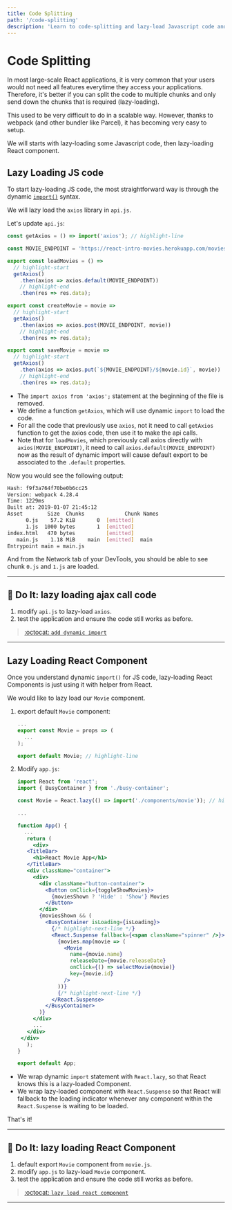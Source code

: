 ```yaml
---
title: Code Splitting
path: '/code-splitting'
description: 'Learn to code-splitting and lazy-load Javascript code and React component.'
---
```


# Code Splitting

In most large-scale React applications, it is very common that your users would not need all features everytime they access your applications. Therefore, it's better if you can split the code to multiple chunks and only send down the chunks that is required (lazy-loading).

This used to be very difficult to do in a scalable way. However, thanks to webpack (and other bundler like Parcel), it has becoming very easy to setup.

We will starts with lazy-loading some Javascript code, then lazy-loading React component.

## Lazy Loading JS code

To start lazy-loading JS code, the most straightforward way is through the dynamic [`import()`][dynamic-import] syntax.

We will lazy load the `axios` library in `api.js`.

Let's update `api.js`:

```jsx
const getAxios = () => import('axios'); // highlight-line

const MOVIE_ENDPOINT = 'https://react-intro-movies.herokuapp.com/movies';

export const loadMovies = () =>
  // highlight-start
  getAxios()
    .then(axios => axios.default(MOVIE_ENDPOINT))
    // highlight-end
    .then(res => res.data);

export const createMovie = movie =>
  // highlight-start
  getAxios()
    .then(axios => axios.post(MOVIE_ENDPOINT, movie))
    // highlight-end
    .then(res => res.data);

export const saveMovie = movie =>
  // highlight-start
  getAxios()
    .then(axios => axios.put(`${MOVIE_ENDPOINT}/${movie.id}`, movie))
    // highlight-end
    .then(res => res.data);
```

- The `import axios from 'axios';` statement at the beginning of the file is removed.
- We define a function `getAxios`, which will use dynamic `import` to load the code.
- For all the code that previously use `axios`, not it need to call `getAxios` function to get the axios code, then use it to make the api calls.
- Note that for `loadMovies`, which previously call axios directly with `axios(MOVIE_ENDPOINT)`, it need to call `axios.default(MOVIE_ENDPOINT)` now as the result of dynamic import will cause default export to be associated to the `.default` properties.

Now you would see the following output:

```bash
Hash: f9f3a764f70be0b6cc25
Version: webpack 4.28.4
Time: 1229ms
Built at: 2019-01-07 21:45:12
Asset        Size  Chunks             Chunk Names
      0.js    57.2 KiB       0  [emitted]
      1.js  1000 bytes       1  [emitted]
index.html   470 bytes          [emitted]
   main.js    1.18 MiB    main  [emitted]  main
Entrypoint main = main.js
```

And from the Network tab of your DevTools, you should be able to see chunk `0.js` and `1.js` are loaded.

<hr >

## :pencil: Do It: lazy loading ajax call code

1. modify `api.js` to lazy-load `axios`.
1. test the application and ensure the code still works as before.

> [:octocat: `add dynamic import`](https://github.com/malcolm-kee/react-movie-app-v2/commit/55cfe8ae71ccfa452f0d7fd7e6f0d6ba733089d2)

<hr >

## Lazy Loading React Component

Once you understand dynamic `import()` for JS code, lazy-loading React Components is just using it with helper from React.

We would like to lazy load our `Movie` component.

1. export default `Movie` component:

   ```jsx
   ...
   export const Movie = props => (
     ...
   );

   export default Movie; // highlight-line
   ```

2. Modify `app.js`:

   ```jsx
   import React from 'react';
   import { BusyContainer } from './busy-container';

   const Movie = React.lazy(() => import('./components/movie')); // highlight-line

   ...

   function App() {
     ...
      return (
        <div>
      <TitleBar>
        <h1>React Movie App</h1>
      </TitleBar>
      <div className="container">
        <div>
          <div className="button-container">
            <Button onClick={toggleShowMovies}>
              {moviesShown ? 'Hide' : 'Show'} Movies
            </Button>
          </div>
          {moviesShown && (
            <BusyContainer isLoading={isLoading}>
              {/* highlight-next-line */}
              <React.Suspense fallback={<span className="spinner" />}>
                {movies.map(movie => (
                  <Movie
                    name={movie.name}
                    releaseDate={movie.releaseDate}
                    onClick={() => selectMovie(movie)}
                    key={movie.id}
                  />
                ))}
                {/* highlight-next-line */}
              </React.Suspense>
            </BusyContainer>
          )}
        </div>
        ...
      </div>
    </div>
      );
   }

   export default App;
   ```

- We wrap dynamic `import` statement with `React.lazy`, so that React knows this is a lazy-loaded Component.
- We wrap lazy-loaded component with `React.Suspense` so that React will fallback to the loading indicator whenever any component within the `React.Suspense` is waiting to be loaded.

That's it!

<hr >

## :pencil: Do It: lazy loading React Component

1. default export `Movie` component from `movie.js`.
1. modify `app.js` to lazy-load `Movie` component.
1. test the application and ensure the code still works as before.

> [:octocat: `lazy load react component`](https://github.com/malcolm-kee/react-movie-app-v2/commit/ec5994ed5df96b0ba7cfe1b68fd3c621f4238cdf)

<hr >

[dynamic-import]: https://developers.google.com/web/updates/2017/11/dynamic-import
[webpack-dynamic-imports]: https://webpack.js.org/guides/code-splitting/#dynamic-imports
